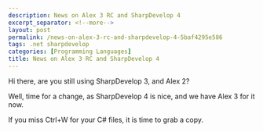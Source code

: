 ```yaml
---
description: News on Alex 3 RC and SharpDevelop 4
excerpt_separator: <!--more-->
layout: post
permalink: /news-on-alex-3-rc-and-sharpdevelop-4-5baf4295e586
tags: .net sharpdevelop
categories: [Programming Languages]
title: News on Alex 3 RC and SharpDevelop 4
---
```

Hi there, are you still using SharpDevelop 3, and Alex 2?

Well, time for a change, as SharpDevelop 4 is nice, and we have Alex 3 for it now.

If you miss Ctrl+W for your C# files, it is time to grab a copy.
<!--more-->
